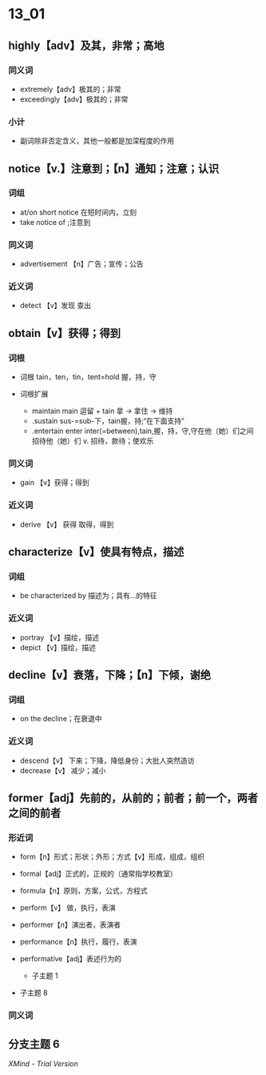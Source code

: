 # 13_01

## highly【adv】及其，非常；高地

### 同义词

- extremely【adv】极其的；非常
- exceedingly【adv】极其的；非常

### 小计

- 副词除非否定含义，其他一般都是加深程度的作用

## notice【v.】注意到；【n】通知；注意；认识

### 词组

- at/on short notice 在短时间内，立刻
- take notice of ;注意到

### 同义词

- advertisement 【n】广告；宣传；公告

### 近义词

- detect 【v】发现 查出

## obtain【v】获得；得到

### 词根

- 词根 tain，ten，tin，tent=hold 握，持，守
- 词根扩展

	- maintain main 逗留 + tain 拿 → 拿住 → 维持
	- .sustain sus-=sub-下，tain握，持;“在下面支持”
	- .entertain enter inter(=between),tain,握，持，守,守在他（她）们之间  招待他（她）们  v. 招待，款待；使欢乐

### 同义词

- gain 【v】获得；得到

### 近义词

- derive 【v】 获得 取得，得到

## characterize【v】使具有特点，描述

### 词组

- be characterized by 描述为；具有...的特征

### 近义词

- portray 【v】描绘，描述
- depict 【v】描绘，描述

## decline【v】衰落，下降；【n】下倾，谢绝

### 词组

- on the decline；在衰退中

### 近义词

- descend【v】 下来；下降，降低身份；大批人突然造访
- decrease【v】 减少；减小

## former【adj】先前的，从前的；前者；前一个，两者之间的前者

### 形近词

- form【n】形式；形状；外形；方式【v】形成，组成，组织
- formal【adj】正式的，正规的（通常指学校教室）
- formula【n】原则，方案，公式，方程式
- perform【v】 做，执行，表演
- performer【n】演出者，表演者
- performance【n】执行，履行，表演
- performative【adj】表述行为的

	- 子主题 1

- 子主题 8

### 同义词

## 分支主题 6

*XMind - Trial Version*